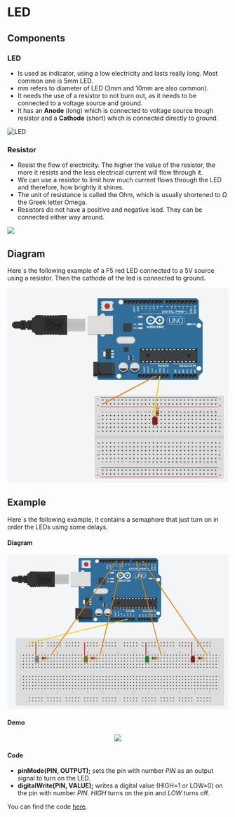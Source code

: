 # LED

## Components 
### LED

* Is used as indicator, using a low electricity and lasts really long. Most common one is 5mm LED.
* mm refers to diameter of LED (3mm and 10mm are also common).
* It needs the use of a resistor to not burn out, as it needs to be connected to a voltage source and ground.
* It has an **Anode** (long) which is connected to voltage source trough resistor and a **Cathode** (short) which is connected directly to ground.

<img title="LED" src="https://pxt.azureedge.net/blob/03fec9ac9dbaee9f745ae2beda43fc15119c1c20/static/cp/learn/pins-tutorial/devices/led-polarity.jpg" width=200/>

### Resistor
* Resist the flow of electricity. The higher the value of the resistor, the more it resists and the less electrical current will flow through it. 
* We can use a resistor to limit how much current flows through the LED and therefore, how brightly it shines.
* The unit of resistance is called the Ohm, which is usually shortened to Ω the Greek letter Omega.
* Resistors do not have a positive and negative lead. They can be connected either way around.

<img src="https://res.cloudinary.com/rsc/image/upload/b_auto,c_pad,dpr_1.0,f_auto,h_303,q_auto,w_540/c_pad,h_303,w_540/R1991816-01?pgw=1" width=200/>

## Diagram

Here´s the following example of a F5 red LED connected to a 5V source using a resistor. Then the cathode of the led is connected to ground.

![LED diagram](./img/LED_diagram.jpeg)

## Example
Here´s the following example, it contains a semaphore that just turn on in order the LEDs using some delays.

#### Diagram
![LED example](./img/LED_example.png)

#### Demo
<p align="center"><img src="./img/LED_demo.gif"/></p>

#### Code

* **pinMode(PIN, OUTPUT);** sets the pin with number *PIN* as an output signal to turn on the LED.
* **digitalWrite(PIN, VALUE);** writes a digital value (HIGH=1 or LOW=0) on the pin with number *PIN*. *HIGH* turns on the pin and *LOW* turns off.

You can find the code [here](./LED.ino).
